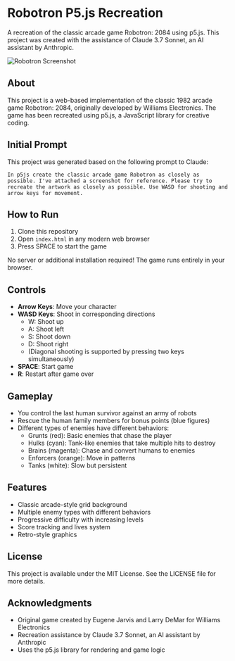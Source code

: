 # Robotron P5.js Recreation

A recreation of the classic arcade game Robotron: 2084 using p5.js. This project was created with the assistance of Claude 3.7 Sonnet, an AI assistant by Anthropic.

![Robotron Screenshot](screenshot.png)

## About

This project is a web-based implementation of the classic 1982 arcade game Robotron: 2084, originally developed by Williams Electronics. The game has been recreated using p5.js, a JavaScript library for creative coding.

## Initial Prompt

This project was generated based on the following prompt to Claude:

```
In p5js create the classic arcade game Robotron as closely as possible. I've attached a screenshot for reference. Please try to recreate the artwork as closely as possible. Use WASD for shooting and arrow keys for movement.
```

## How to Run

1. Clone this repository
2. Open `index.html` in any modern web browser
3. Press SPACE to start the game

No server or additional installation required! The game runs entirely in your browser.

## Controls

- **Arrow Keys**: Move your character
- **WASD Keys**: Shoot in corresponding directions
  - W: Shoot up
  - A: Shoot left
  - S: Shoot down
  - D: Shoot right
  - (Diagonal shooting is supported by pressing two keys simultaneously)
- **SPACE**: Start game
- **R**: Restart after game over

## Gameplay

- You control the last human survivor against an army of robots
- Rescue the human family members for bonus points (blue figures)
- Different types of enemies have different behaviors:
  - Grunts (red): Basic enemies that chase the player
  - Hulks (cyan): Tank-like enemies that take multiple hits to destroy
  - Brains (magenta): Chase and convert humans to enemies
  - Enforcers (orange): Move in patterns
  - Tanks (white): Slow but persistent

## Features

- Classic arcade-style grid background
- Multiple enemy types with different behaviors
- Progressive difficulty with increasing levels
- Score tracking and lives system
- Retro-style graphics

## License

This project is available under the MIT License. See the LICENSE file for more details.

## Acknowledgments

- Original game created by Eugene Jarvis and Larry DeMar for Williams Electronics
- Recreation assistance by Claude 3.7 Sonnet, an AI assistant by Anthropic
- Uses the p5.js library for rendering and game logic
